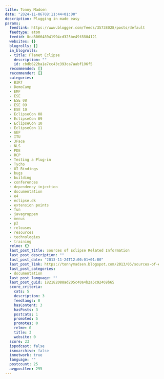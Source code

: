 ```yaml
---
title: Tonny Madsen
date: "2024-11-06T08:11:44+01:00"
description: Plugging in made easy
params:
  feedlink: https://www.blogger.com/feeds/35738028/posts/default
  feedtype: atom
  feedid: 8ca306648041994cd325be49f8804121
  websites: {}
  blogrolls: []
  in_blogrolls:
  - title: Planet Eclipse
    description: ""
    id: cbdb622ba1e7cc43c393ca7aabf106f5
  recommended: []
  recommender: []
  categories:
  - BIRT
  - DemoCamp
  - EMF
  - ESE
  - ESE 08
  - ESE 09
  - ESE 10
  - EclipseCon 08
  - EclipseCon 09
  - EclipseCon 10
  - EclipseCon 11
  - GEF
  - ITU
  - JFace
  - NLS
  - PDE
  - RCP
  - Testing a Plug-in
  - Tycho
  - UI Bindings
  - bugs
  - building
  - conferences
  - dependency injection
  - documentation
  - e4
  - eclipse.dk
  - extension points
  - fun
  - javagruppen
  - menus
  - p2
  - releases
  - resources
  - technologies
  - training
  relme: {}
  last_post_title: Sources of Eclipse Related Information
  last_post_description: ""
  last_post_date: "2013-11-24T12:00:01+01:00"
  last_post_link: https://tonnymadsen.blogspot.com/2013/05/sources-of-eclipse-related-information.html
  last_post_categories:
  - documentation
  last_post_language: ""
  last_post_guid: 182182088ad205c40a4b2a5c92469b65
  score_criteria:
    cats: 5
    description: 3
    feedlangs: 0
    hasContent: 3
    hasPosts: 3
    postcats: 1
    promoted: 5
    promotes: 0
    relme: 0
    title: 3
    website: 0
  score: 23
  ispodcast: false
  isnoarchive: false
  innetwork: true
  language: ""
  postcount: 25
  avgpostlen: 295
---
```


